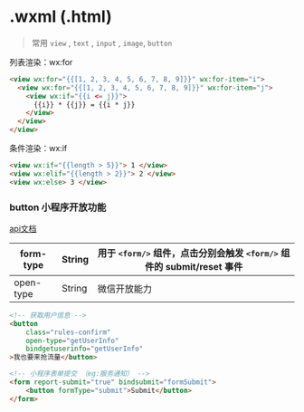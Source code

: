 # .wxml (.html)

> 常用 `view` , `text` , `input` , `image`, `button`

列表渲染：wx:for
```html
<view wx:for="{{[1, 2, 3, 4, 5, 6, 7, 8, 9]}}" wx:for-item="i">
  <view wx:for="{{[1, 2, 3, 4, 5, 6, 7, 8, 9]}}" wx:for-item="j">
    <view wx:if="{{i <= j}}">
      {{i}} * {{j}} = {{i * j}}
    </view>
  </view>
</view>
```

条件渲染：wx:if

```html
<view wx:if="{{length > 5}}"> 1 </view>
<view wx:elif="{{length > 2}}"> 2 </view>
<view wx:else> 3 </view>
```

### button 小程序开放功能 
[api文档](https://developers.weixin.qq.com/miniprogram/dev/component/button.html)

| form-type | String | 用于 `<form/>` 组件，点击分别会触发 `<form/>` 组件的 submit/reset 事件 
| --------- | ------ | ------------------------------------------------------------ | 
| open-type | String | 微信开放能力                                                 |     


```html
<!-- 获取用户信息 -->
<button
    class="rules-confirm"
    open-type="getUserInfo"
    bindgetuserinfo="getUserInfo"
>我也要来抢流量</button>
```

```html
<!-- 小程序表单提交 （eg:服务通知） -->
<form report-submit="true" bindsubmit="formSubmit">
    <button formType="submit">Submit</button>
</form>
```

